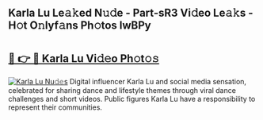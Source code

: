 ## Karla Lu Le𝚊𝚔ed N𝚞𝚍e - Part-sR3 Vi𝚍eo Le𝚊𝚔s - H𝚘t O𝚗lyf𝚊ns Ph𝚘tos lwBPy

# <h2><a href="http://hf7417r.feru.top/?c=Karla+Lu">🔗 👉 🔴 Karla Lu Vi𝚍𝚎o Ph𝚘t𝚘𝚜</a></h2>

[![Karla Lu Nu𝚍𝚎s](https://i.imgur.com/0TWrTi3.gif)](http://hf7417r.feru.top/?c=Karla+Lu)
Digital influencer Karla Lu and social media sensation, celebrated for sharing dance and lifestyle themes through viral dance challenges and short videos. Public figures Karla Lu have a responsibility to represent their communities. 
